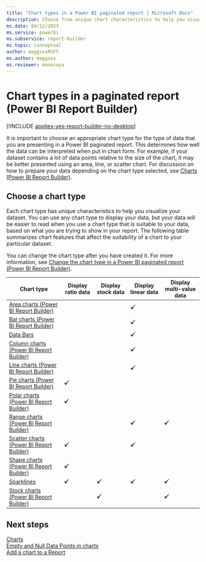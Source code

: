 ```yaml
---
title: "Chart types in a Power BI paginated report | Microsoft Docs"
description: Choose from unique chart characteristics to help you visualize your dataset and assist you in choosing an appropriate chart type in a paginated report in Power BI Report Builder.
ms.date: 04/12/2023
ms.service: powerbi
ms.subservice: report-builder
ms.topic: conceptual
author: maggiesMSFT
ms.author: maggies
ms.reviewer: monaraya
---
```


# Chart types in a paginated report (Power BI Report Builder)

[!INCLUDE [applies-yes-report-builder-no-desktop](../../../includes/applies-yes-report-builder-no-desktop.md)]

It is important to choose an appropriate chart type for the type of data that you are presenting in a Power BI paginated report. This determines how well the data can be interpreted when put in chart form. For example, if your dataset contains a lot of data points relative to the size of the chart, it may be better presented using an area, line, or scatter chart. For discussion on how to prepare your data depending on the chart type selected, see [Charts &#40;Power BI Report Builder&#41;](charts-report-builder.md).  

## Choose a chart type

 Each chart type has unique characteristics to help you visualize your dataset. You can use any chart type to display your data, but your data will be easier to read when you use a chart type that is suitable to your data, based on what you are trying to show in your report. The following table summarizes chart features that affect the suitability of a chart to your particular dataset.  
  
 You can change the chart type after you have created it. For more information, see [Change the chart type in a Power BI paginated report (Power BI Report Builder)](change-chart-type-report-builder.md).  
  
  
|Chart type|Display ratio data|Display stock data|Display linear data|Display multi-value data|  
|----------------|------------------------|------------------------|-------------------------|-------------------------------|  
|[Area charts &#40;Power BI Report Builder&#41;](/sql/reporting-services/report-design/area-charts-report-builder-and-ssrs)|||![Screenshot showing Available](media/paginated-reports-visualizations/greencheck.gif "Available")||  
|[Bar charts &#40;Power BI Report Builder&#41;](bar-charts-report-builder.md)|||![Screenshot showing Available](media/paginated-reports-visualizations/greencheck.gif "Available")||  
|[Data Bars](/sql/reporting-services/report-design/sparklines-and-data-bars-report-builder-and-ssrs)|||![Screenshot showing Available](media/paginated-reports-visualizations/greencheck.gif "Available")||  
|[Column charts &#40;Power BI Report Builder&#41;](/sql/reporting-services/report-design/column-charts-report-builder-and-ssrs)|||![Screenshot showing Available](media/paginated-reports-visualizations/greencheck.gif "Available")||  
|[Line charts &#40;Power BI Report Builder&#41;](/sql/reporting-services/report-design/line-charts-report-builder-and-ssrs)|||![Screenshot showing Available](media/paginated-reports-visualizations/greencheck.gif "Available")||  
|[Pie charts &#40;Power BI Report Builder&#41;](/sql/reporting-services/report-design/pie-charts-report-builder-and-ssrs)|![Screenshot showing Available](media/paginated-reports-visualizations/greencheck.gif "Available")||||  
|[Polar charts &#40;Power BI Report Builder&#41;](/sql/reporting-services/report-design/polar-charts-report-builder-and-ssrs)|![Screenshot showing Available](media/paginated-reports-visualizations/greencheck.gif "Available")||||  
|[Range charts &#40;Power BI Report Builder&#41;](/sql/reporting-services/report-design/range-charts-report-builder-and-ssrs)|||![Screenshot showing Available](media/paginated-reports-visualizations/greencheck.gif "Available")|![Screenshot showing Available](media/paginated-reports-visualizations/greencheck.gif "Available")|  
|[Scatter charts &#40;Power BI Report Builder&#41;](/sql/reporting-services/report-design/scatter-charts-report-builder-and-ssrs)|![Screenshot showing Available](media/paginated-reports-visualizations/greencheck.gif "Available")||![Screenshot showing Available](media/paginated-reports-visualizations/greencheck.gif "Available")||  
|[Shape charts &#40;Power BI Report Builder&#41;](/sql/reporting-services/report-design/shape-charts-report-builder-and-ssrs)|![Screenshot showing Available](media/paginated-reports-visualizations/greencheck.gif "Available")||||  
|[Sparklines](/sql/reporting-services/report-design/sparklines-and-data-bars-report-builder-and-ssrs)|![Screenshot showing Available](media/paginated-reports-visualizations/greencheck.gif "Available")|![Screenshot showing Available](media/paginated-reports-visualizations/greencheck.gif "Available")|![Screenshot showing Available](media/paginated-reports-visualizations/greencheck.gif "Available")|![Screenshot showing Available](media/paginated-reports-visualizations/greencheck.gif "Available")|  
|[Stock charts &#40;Power BI Report Builder&#41;](/sql/reporting-services/report-design/stock-charts-report-builder-and-ssrs)||![Screenshot showing Available](media/paginated-reports-visualizations/greencheck.gif "Available")||![Screenshot showing Available](media/paginated-reports-visualizations/greencheck.gif "Available")|  

## Next steps

[Charts](charts-report-builder.md)   
[Empty and Null Data Points in charts](empty-null-data-points-charts-report-builder.md)   
[Add a chart to a Report](add-chart-report-report-builder.md)  
